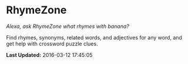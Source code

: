 # RhymeZone
*Alexa, ask RhymeZone what rhymes with banana?*

Find rhymes, synonyms, related words, and adjectives for any word, and get help with crossword puzzle clues.

**Last Updated:** 2016-03-12 17:45:05